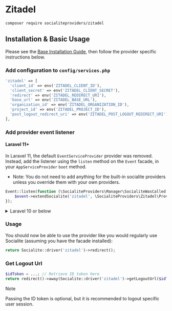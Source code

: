 # Zitadel

```bash
composer require socialiteproviders/zitadel
```

## Installation & Basic Usage

Please see the [Base Installation Guide](https://socialiteproviders.com/usage/), then follow the provider specific instructions below.

### Add configuration to `config/services.php`

```php
'zitadel' => [
  'client_id' => env('ZITADEL_CLIENT_ID'),
  'client_secret' => env('ZITADEL_CLIENT_SECRET'),
  'redirect' => env('ZITADEL_REDIRECT_URI'),
  'base_url' => env('ZITADEL_BASE_URL'),
  'organization_id' => env('ZITADEL_ORGANIZATION_ID'),                      // Optional
  'project_id' => env('ZITADEL_PROJECT_ID'),                                // Optional
  'post_logout_redirect_uri' => env('ZITADEL_POST_LOGOUT_REDIRECT_URI')     // Optional
],
```

### Add provider event listener

#### Laravel 11+

In Laravel 11, the default `EventServiceProvider` provider was removed. Instead, add the listener using the `listen` method on the `Event` facade, in your `AppServiceProvider` `boot` method.

-   Note: You do not need to add anything for the built-in socialite providers unless you override them with your own providers.

```php
Event::listen(function (\SocialiteProviders\Manager\SocialiteWasCalled $event) {
    $event->extendSocialite('zitadel', \SocialiteProviders\Zitadel\Provider::class);
});
```

<details>
<summary>
Laravel 10 or below
</summary>
Configure the package's listener to listen for `SocialiteWasCalled` events.

Add the event to your `listen[]` array in `app/Providers/EventServiceProvider`. See the [Base Installation Guide](https://socialiteproviders.com/usage/) for detailed instructions.

```php
protected $listen = [
    \SocialiteProviders\Manager\SocialiteWasCalled::class => [
        // ... other providers
        \SocialiteProviders\Zitadel\ZitadelExtendSocialite::class.'@handle',
    ],
];
```

</details>

### Usage

You should now be able to use the provider like you would regularly use Socialite (assuming you have the facade installed):

```php
return Socialite::driver('zitadel')->redirect();
```

### Get Logout Url

```php
$idToken = ...; // Retrieve ID token here
return redirect()->away(Socialite::driver('zitadel')->getLogoutUrl($idToken));
```

> [!NOTE]
> Passing the ID token is optional, but it is recommended to logout specific user session.
